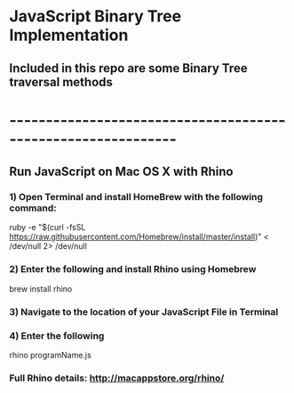 # JavaScript Binary Tree Implementation
## Included in this repo are some Binary Tree traversal methods 

# -------------------------------------------------------------

## Run JavaScript on Mac OS X with Rhino

### 1) Open Terminal and install HomeBrew with the following command: 
ruby -e "$(curl -fsSL https://raw.githubusercontent.com/Homebrew/install/master/install)" < /dev/null 2> /dev/null

### 2) Enter the following and install Rhino using Homebrew 
brew install rhino

### 3) Navigate to the location of your JavaScript File in Terminal

### 4) Enter the following
rhino programName.js

### Full Rhino details: http://macappstore.org/rhino/



